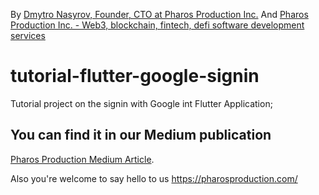 By [Dmytro Nasyrov, Founder, CTO at Pharos Production Inc.](https://www.linkedin.com/in/dmytronasyrov/)
And [Pharos Production Inc. - Web3, blockchain, fintech, defi software development services](https://pharosproduction.com)

# tutorial-flutter-google-signin

Tutorial project on the signin with Google int Flutter Application;

## You can find it in our Medium publication
[Pharos Production Medium Article](https://medium.com/@babenkovladimirbmd/flutter-google-login-using-bloc-pattern-by-android-50102349add4).

Also you're welcome to say hello to us https://pharosproduction.com/
